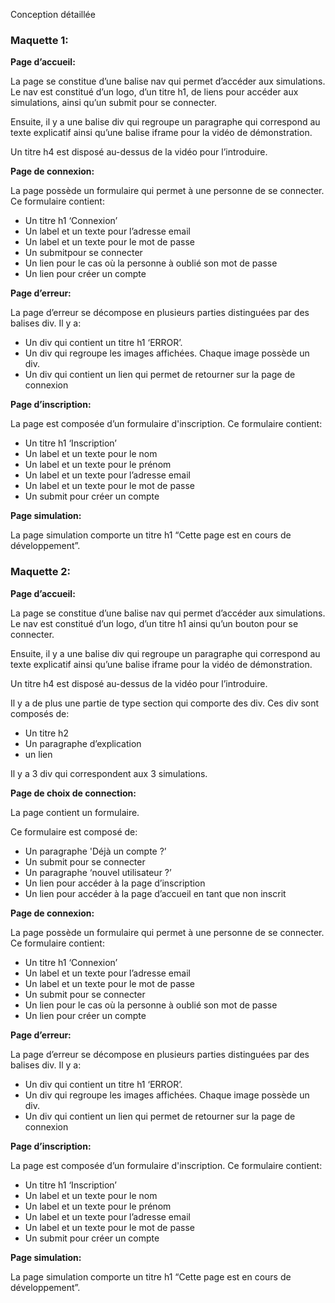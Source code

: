 Conception détaillée

### Maquette 1:

**Page d’accueil:**

La page se constitue d’une balise nav qui permet d’accéder aux simulations. Le nav est constitué d’un logo, d’un titre h1, de liens pour accéder aux simulations, ainsi qu’un submit pour se connecter.

Ensuite, il y a une balise div qui regroupe un paragraphe qui correspond au texte explicatif ainsi qu’une balise iframe pour la vidéo de démonstration.

Un titre h4 est disposé au-dessus de la vidéo pour l’introduire.

**Page de connexion:**

La page possède un formulaire qui permet à une personne de se connecter. Ce formulaire contient:

- Un titre h1 ‘Connexion’
- Un label et un texte pour l’adresse email
- Un label et un texte pour le mot de passe
- Un submitpour se connecter
- Un lien pour le cas où la personne à oublié son mot de passe
- Un lien pour créer un compte

**Page d’erreur:**

La page d’erreur se décompose en plusieurs parties distinguées par des balises div. Il y a:

- Un div qui contient un titre h1 ‘ERROR’.
- Un div qui regroupe les images affichées. Chaque image possède un div.
- Un div qui contient un lien qui permet de retourner sur la page de connexion

**Page d’inscription:**

La page est composée d’un formulaire d'inscription. Ce formulaire contient:

- Un titre h1 ‘Inscription’
- Un label et un texte pour le nom
- Un label et un texte pour le prénom
- Un label et un texte pour l’adresse email
- Un label et un texte pour le mot de passe
- Un submit pour créer un compte

**Page simulation:**

La page simulation comporte un titre h1 “Cette page est en cours de développement”.

### Maquette 2:

**Page d’accueil:**

La page se constitue d’une balise nav qui permet d’accéder aux simulations. Le nav est constitué d’un logo, d’un titre h1 ainsi qu’un bouton pour se connecter.

Ensuite, il y a une balise div qui regroupe un paragraphe qui correspond au texte explicatif ainsi qu’une balise iframe pour la vidéo de démonstration.

Un titre h4 est disposé au-dessus de la vidéo pour l’introduire.

Il y a de plus une partie de type section qui comporte des div. Ces div sont composés de:

- Un titre h2
- Un paragraphe d’explication
- un lien

Il y a 3 div qui correspondent aux 3 simulations.

**Page de choix de connection:**

La page contient un formulaire.

Ce formulaire est composé de:

- Un paragraphe 'Déjà un compte ?’
- Un submit pour se connecter
- Un paragraphe ‘nouvel utilisateur ?’
- Un lien pour accéder à la page d’inscription
- Un lien pour accéder à la page d’accueil en tant que non inscrit

**Page de connexion:**

La page possède un formulaire qui permet à une personne de se connecter. Ce formulaire contient:

- Un titre h1 ‘Connexion’
- Un label et un texte pour l’adresse email
- Un label et un texte pour le mot de passe
- Un submit pour se connecter
- Un lien pour le cas où la personne à oublié son mot de passe
- Un lien pour créer un compte

**Page d’erreur:**

La page d’erreur se décompose en plusieurs parties distinguées par des balises div. Il y a:

- Un div qui contient un titre h1 ‘ERROR’.
- Un div qui regroupe les images affichées. Chaque image possède un div.
- Un div qui contient un lien qui permet de retourner sur la page de connexion

**Page d’inscription:**

La page est composée d’un formulaire d'inscription. Ce formulaire contient:

- Un titre h1 ‘Inscription’
- Un label et un texte pour le nom
- Un label et un texte pour le prénom
- Un label et un texte pour l’adresse email
- Un label et un texte pour le mot de passe
- Un submit pour créer un compte

**Page simulation:**

La page simulation comporte un titre h1 “Cette page est en cours de développement”.
